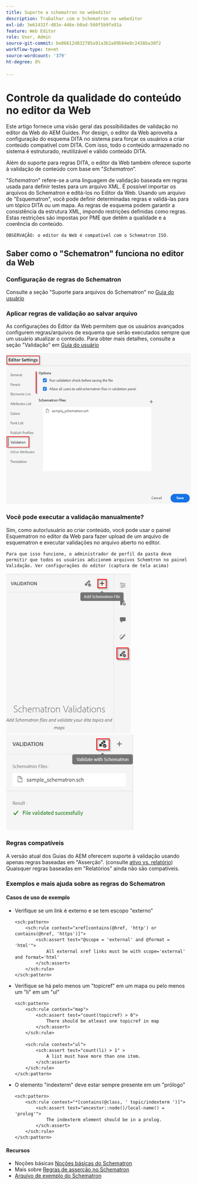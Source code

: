 ```yaml
---
title: Suporte a schematron no webeditor
description: Trabalhar com o Schematron no webeditor
exl-id: 3e61432f-d81e-446e-b0ad-560f5b9fa91a
feature: Web Editor
role: User, Admin
source-git-commit: be06612d832785a91a3b2a89b84e0c2438ba30f2
workflow-type: tm+mt
source-wordcount: '379'
ht-degree: 0%

---
```


# Controle da qualidade do conteúdo no editor da Web

Este artigo fornece uma visão geral das possibilidades de validação no editor da Web do AEM Guides.
Por design, o editor da Web aproveita a configuração do esquema DITA no sistema para forçar os usuários a criar conteúdo compatível com DITA. Com isso, todo o conteúdo armazenado no sistema é estruturado, reutilizável e válido conteúdo DITA.

Além do suporte para regras DITA, o editor da Web também oferece suporte à validação de conteúdo com base em &quot;*Schematron*&quot;.

&quot;*Schematron*&quot; refere-se a uma linguagem de validação baseada em regras usada para definir testes para um arquivo XML. É possível importar os arquivos do Schematron e editá-los no Editor da Web. Usando um arquivo de &quot;Esquematron&quot;, você pode definir determinadas regras e validá-las para um tópico DITA ou um mapa. As regras de esquema podem garantir a consistência da estrutura XML, impondo restrições definidas como regras. Estas restrições são impostas por PME que detêm a qualidade e a coerência do conteúdo.

    OBSERVAÇÃO: o editor da Web é compatível com o Schematron ISO.


## Saber como o &quot;Schematron&quot; funciona no editor da Web

### Configuração de regras do Schematron

Consulte a seção &quot;Suporte para arquivos do Schematron&quot; no [Guia do usuário](https://helpx.adobe.com/content/dam/help/en/xml-documentation-solution/4-2/Adobe-Experience-Manager-Guides_UUID_User-Guide_EN.pdf#page=148)


### Aplicar regras de validação ao salvar arquivo

As configurações do Editor da Web permitem que os usuários avançados configurem regras/arquivos de esquema que serão executados sempre que um usuário atualizar o conteúdo. Para obter mais detalhes, consulte a seção &quot;Validação&quot; em [Guia do usuário](https://helpx.adobe.com/content/dam/help/en/xml-documentation-solution/4-2/Adobe-Experience-Manager-Guides_UUID_User-Guide_EN.pdf#page=58)

![Definir regras a partir das configurações do editor da Web](../../../assets/authoring/schematron-editorsettings-validation-tab.png)


### Você pode executar a validação manualmente?

Sim, como autor/usuário ao criar conteúdo, você pode usar o painel Esquematron no editor da Web para fazer upload de um arquivo de esquematron e executar validações no arquivo aberto no editor.

    Para que isso funcione, o administrador de perfil da pasta deve permitir que todos os usuários adicionem arquivos Schemtron no painel Validação. Ver configurações do editor (captura de tela acima)

![Escolher arquivo do Schematron](../../../assets/authoring/schematron-rightpanel-validation-addsch.png)
![Executar validação](../../../assets/authoring/schematron-rightpanel-validation-runsch.png)


### Regras compatíveis

A versão atual dos Guias do AEM oferecem suporte à validação usando apenas regras baseadas em &quot;Asserção&quot;. (consulte [ativo vs. relatório](https://schematron.com/document/205.html)) Quaisquer regras baseadas em &quot;Relatórios&quot; ainda não são compatíveis.


### Exemplos e mais ajuda sobre as regras do Schematron

#### Casos de uso de exemplo

- Verifique se um link é externo e se tem escopo &quot;externo&quot;

  ```
  <sch:pattern>
      <sch:rule context="xref[contains(@href, 'http') or contains(@href, 'https')]">
          <sch:assert test="@scope = 'external' and @format = 'html'">
              All external xref links must be with scope='external' and format='html'
          </sch:assert>
      </sch:rule>
  </sch:pattern>
  ```

- Verifique se há pelo menos um &quot;topicref&quot; em um mapa ou pelo menos um &quot;li&quot; em um &quot;ul&quot;

  ```
  <sch:pattern>
      <sch:rule context="map">
          <sch:assert test="count(topicref) > 0">
              There should be atleast one topicref in map
          </sch:assert>
      </sch:rule>
  
      <sch:rule context="ul">
          <sch:assert test="count(li) > 1" >
              A list must have more than one item.
          </sch:assert>
      </sch:rule>
  </sch:pattern>
  ```

- O elemento &quot;indexterm&quot; deve estar sempre presente em um &quot;prólogo&quot;

  ```
  <sch:pattern>
      <sch:rule context="*[contains(@class, ' topic/indexterm ')]">
          <sch:assert test="ancestor::node()/local-name() = 'prolog'">
              The indexterm element should be in a prolog.
          </sch:assert>
      </sch:rule>
  </sch:pattern>
  ```

#### Recursos

- Noções básicas  [Noções básicas do Schematron](https://da2022.xatapult.com/#what-is-schematron)
- Mais sobre [Regras de asserção no Schematron](https://www.xml.com/pub/a/2003/11/12/schematron.html#Assertions)
- [Arquivo de exemplo do Schematron](../../../assets/authoring/sample_schematron.sch)
